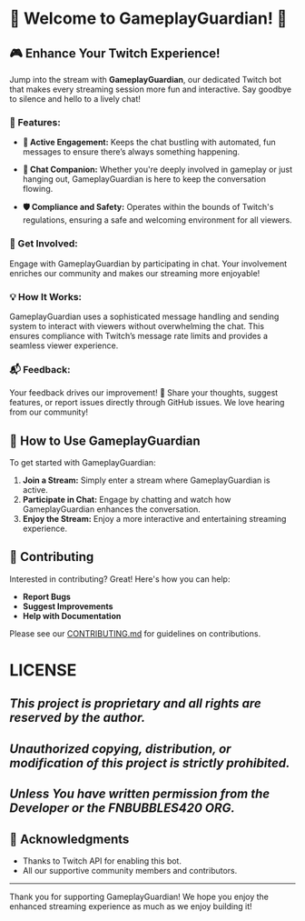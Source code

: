 # 🌟 Welcome to GameplayGuardian! 🌟

## 🎮 Enhance Your Twitch Experience!

Jump into the stream with **GameplayGuardian**, our dedicated Twitch bot that makes every streaming session more fun and interactive. Say goodbye to silence and hello to a lively chat!

### 🎉 Features:

- **📢 Active Engagement:** Keeps the chat bustling with automated, fun messages to ensure there’s always something happening.

- **🤖 Chat Companion:** Whether you're deeply involved in gameplay or just hanging out, GameplayGuardian is here to keep the conversation flowing.

- **🛡️ Compliance and Safety:** Operates within the bounds of Twitch's regulations, ensuring a safe and welcoming environment for all viewers.

### 🌈 Get Involved:

Engage with GameplayGuardian by participating in chat. Your involvement enriches our community and makes our streaming more enjoyable!

### 💡 How It Works:

GameplayGuardian uses a sophisticated message handling and sending system to interact with viewers without overwhelming the chat. This ensures compliance with Twitch’s message rate limits and provides a seamless viewer experience.

### 📬 Feedback:

Your feedback drives our improvement! 💬 Share your thoughts, suggest features, or report issues directly through GitHub issues. We love hearing from our community!

## 📖 How to Use GameplayGuardian

To get started with GameplayGuardian:

1. **Join a Stream:** Simply enter a stream where GameplayGuardian is active.
2. **Participate in Chat:** Engage by chatting and watch how GameplayGuardian enhances the conversation.
3. **Enjoy the Stream:** Enjoy a more interactive and entertaining streaming experience.

## 🤝 Contributing

Interested in contributing? Great! Here's how you can help:

- **Report Bugs**
- **Suggest Improvements**
- **Help with Documentation**

Please see our [CONTRIBUTING.md](CONTRIBUTING.md) for guidelines on contributions.

# LICENSE
## ***This project is proprietary and all rights are reserved by the author.***
## ***Unauthorized copying, distribution, or modification of this project is strictly prohibited.***
## ***Unless You have written permission from the Developer or the FNBUBBLES420 ORG.***


## 🙌 Acknowledgments

- Thanks to Twitch API for enabling this bot.
- All our supportive community members and contributors.

---

Thank you for supporting GameplayGuardian! We hope you enjoy the enhanced streaming experience as much as we enjoy building it!

